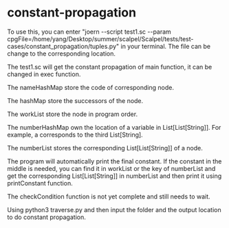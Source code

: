 # constant-propagation
To use this, you can enter "joern --script test1.sc --param cpgFile=/home/yang/Desktop/summer/scalpel/Scalpel/tests/test-cases/constant_propagation/tuples.py" in your terminal. The file can be change to the corresponding location.

The test1.sc will get the constant propagation of main function, it can be changed in exec function.

The nameHashMap store the code of corresponding node. 

The hashMap store the successors of the node. 

The workList store the node in program order. 

The numberHashMap own the location of a variable in List[List[String]]. For example, a corresponds to the third List[String]. 

The numberList stores the corresponding List[List[String]] of a node.

The program will automatically print the final constant. If the constant in the middle is needed, you can find it in workList or the key of numberList and get the corresponding List[List[String]] in numberList and then print it using printConstant function.

The checkCondition function is not yet complete and still needs to wait.

Using python3 traverse.py and then input the folder and the output location to do constant propagation.